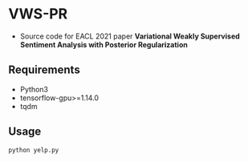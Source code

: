 # VWS-PR
  * Source code for EACL 2021 paper **Variational Weakly Supervised Sentiment Analysis with Posterior Regularization**

## Requirements
  * Python3
  * tensorflow-gpu>=1.14.0 
  * tqdm

## Usage

```bash
python yelp.py
```

